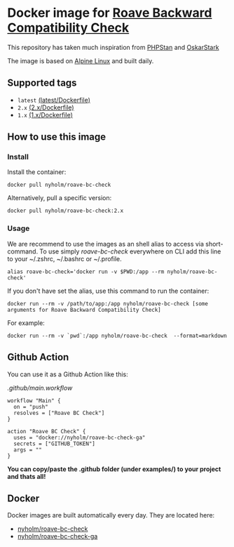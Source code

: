 # Docker image for [Roave Backward Compatibility Check](https://github.com/Roave/BackwardCompatibilityCheck)

This repository has taken much inspiration from [PHPStan](https://github.com/phpstan/docker-image) and 
[OskarStark](https://github.com/OskarStark/phpstan-ga)

The image is based on [Alpine Linux](https://alpinelinux.org/) and built daily.

## Supported tags

- `latest` [(latest/Dockerfile)](latest/Dockerfile)
- `2.x` [(2.x/Dockerfile)](2.x/Dockerfile)
- `1.x` [(1.x/Dockerfile)](1.x/Dockerfile)

## How to use this image

### Install

Install the container:

```
docker pull nyholm/roave-bc-check
```

Alternatively, pull a specific version:

```
docker pull nyholm/roave-bc-check:2.x
```

### Usage

We are recommend to use the images as an shell alias to access via short-command.
To use simply *roave-bc-check* everywhere on CLI add this line to your ~/.zshrc, ~/.bashrc or ~/.profile.

```
alias roave-bc-check='docker run -v $PWD:/app --rm nyholm/roave-bc-check'
```

If you don't have set the alias, use this command to run the container:

```
docker run --rm -v /path/to/app:/app nyholm/roave-bc-check [some arguments for Roave Backward Compatibility Check]
```

For example:

```
docker run --rm -v `pwd`:/app nyholm/roave-bc-check  --format=markdown
```

## Github Action

You can use it as a Github Action like this:

_.github/main.workflow_
```
workflow "Main" {
  on = "push"
  resolves = ["Roave BC Check"]
}

action "Roave BC Check" {
  uses = "docker://nyholm/roave-bc-check-ga"
  secrets = ["GITHUB_TOKEN"]
  args = ""
}
```

**You can copy/paste the .github folder (under examples/) to your project and thats all!**

## Docker

Docker images are built automatically every day. They are located here: 

* [nyholm/roave-bc-check](https://cloud.docker.com/u/nyholm/repository/docker/nyholm/roave-bc-check)
* [nyholm/roave-bc-check-ga](https://cloud.docker.com/u/nyholm/repository/docker/nyholm/roave-bc-check-ga)
